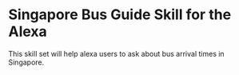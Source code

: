 # Singapore Bus Guide Skill for the Alexa

This skill set will help alexa users to ask about bus arrival times in Singapore. 
